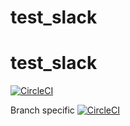 # test_slack

# test_slack

[![CircleCI](https://circleci.com/gh/HennaAbbas/test_slack.svg?style=svg)](https://circleci.com/gh/HennaAbbas/test_slack)


Branch specific
[![CircleCI](https://circleci.com/gh/HennaAbbas/test_slack/tree/test.svg?style=svg&circle-token=7f206099010593c505cb27f8cc021548dcb79649)](<LINK>)



